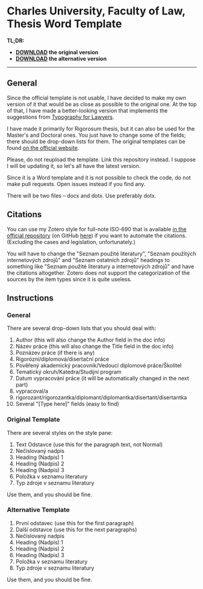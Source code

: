 # Charles University, Faculty of Law, Thesis Word Template
**TL;DR:**
- **[DOWNLOAD](https://github.com/OTristanF/PF-UK-Thesis-Word-Template/blob/master/original/template-cuni-law-original.dotx?raw=true) the original version**
- **[DOWNLOAD](https://github.com/OTristanF/PF-UK-Thesis-Word-Template/blob/master/alternative/template-cuni-law-alternative.dotx?raw=true) the alternative version**
___

## General

Since the official template is not usable, I have decided to make my own version of it that would be as close as possible to the original one. At the top of that, I have made a better-looking version that implements the suggestions from [Typography for Lawyers](https://typographyforlawyers.com).

I have made it primarily for Rigorosum thesis, but it can also be used for the Master's and Doctoral ones. You just have to change some of the fields; there should be drop-down lists for them. The original templates can be found [on the official website](https://knihovna.prf.cuni.cz/kvalifikacni-prace/sablony-vs-praci).

Please, do not reupload the template. Link this repository instead. I suppose I will be updating it, so let's all have the latest version.

Since it is a Word template and it is not possible to check the code, do not make pull requests. Open issues instead if you find any.

There will be two files – docx and dotx. Use preferably dotx.

## Citations

You can use my Zotero style for full-note ISO-690 that is available [in the official repository](https://www.zotero.org/styles?q=id%3Aiso690-full-note-cs) (on GitHub [here](https://github.com/citation-style-language/styles/blob/master/iso690-full-note-cs.csl)) if you want to automate the citations. (Excluding the cases and legislation, unfortunately.) 

You will have to change the "Seznam použité literatury", "Seznam použitých internetových zdrojů" and "Seznam ostatních zdrojů" headings to something like "Seznam použité literatury a internetových zdrojů" and have the citations altogether. Zotero does not support the categorization of the sources by the item types since it is quite useless.

## Instructions

### General

There are several drop-down lists that you should deal with:
1. Author (this will also change the Author field in the doc info)
2. Název práce (this will also change the Title field in the doc info)
3. Poznázev práce (if there is any)
4. Rigorózní/diplomová/disertační práce
5. Pověřený akademický pracovník/Vedoucí diplomové práce/Školitel
6. Tematický okruh/Katedra/Studijní program
7. Datum vypracování práce (it will be automatically changed in the next part)
8. vypracoval/a
9. rigorozant/rigorozantka/diplomant/diplomantka/disertant/disertantka
10. Several "[Type here]" fields (easy to find)

### Original Template

There are several styles on the style pane:
1. Text Odstavce (use this for the paragraph text, not Normal)
2. Nečíslovaný nadpis
3. Heading (Nadpis) 1
4. Heading (Nadpis) 2
5. Heading (Nadpis) 3
6. Položka v seznamu literatury
7. Typ zdroje v seznamu literatury

Use them, and you should be fine. 

### Alternative Template

1. První odstavec (use this for the first paragraph)
2. Další odstavce (use this for the next paragraphs)
3. Nečíslovaný nadpis
4. Heading (Nadpis) 1
5. Heading (Nadpis) 2
6. Heading (Nadpis) 3
7. Položka v seznamu literatury
8. Typ zdroje v seznamu literatury

Use them, and you should be fine. 
